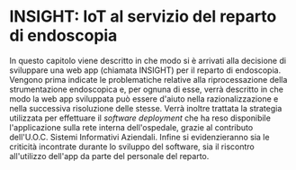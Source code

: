 # INSIGHT: IoT al servizio del reparto di endoscopia

In questo capitolo viene descritto in che modo si è arrivati alla decisione di sviluppare una web app (chiamata INSIGHT) per il reparto di endoscopia. Vengono prima indicate le problematiche relative alla riprocessazione della strumentazione endoscopica e, per ognuna di esse, verrà descritto in che modo la web app sviluppata può essere d'aiuto nella razionalizzazione e nella successiva risoluzione delle stesse. Verrà inoltre trattata la strategia utilizzata per effettuare il _software deployment_ che ha reso disponibile l'applicazione sulla rete interna dell'ospedale, grazie al contributo dell'U.O.C. Sistemi Informativi Aziendali. Infine si evidenzieranno sia le criticità incontrate durante lo sviluppo del software, sia il riscontro all'utilizzo dell'app da parte del personale del reparto.
